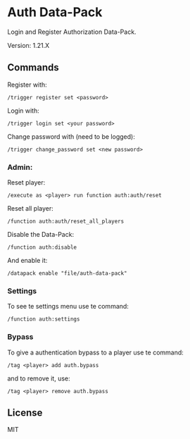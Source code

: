 # Auth Data-Pack

Login and Register Authorization Data-Pack.

Version: 1.21.X

## Commands

Register with:

```mcfunction
/trigger register set <password>
```

Login with:

```mcfunction
/trigger login set <your password>
```

Change password with (need to be logged):

```mcfunction
/trigger change_password set <new password>
```

### Admin:

Reset player:

```mcfunction
/execute as <player> run function auth:auth/reset
```

Reset all player:

```mcfunction
/function auth:auth/reset_all_players
```

Disable the Data-Pack:

```mcfunction
/function auth:disable
```

And enable it:

```mcfunction
/datapack enable "file/auth-data-pack"
```

### Settings

To see te settings menu use te command:

```mcfunction
/function auth:settings
```

### Bypass

To give a authentication bypass to a player use te command:

```mcfunction
/tag <player> add auth.bypass
```

and to remove it, use:

```mcfunction
/tag <player> remove auth.bypass
```

## License

MIT